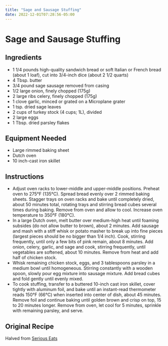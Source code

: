```yaml
---
title: "Sage and Sausage Stuffing"
date: 2022-12-01T07:28:56-05:00
---
```


# Sage and Sausage Stuffing

## Ingredients

- 1 1/4 pounds high-quality sandwich bread or soft Italian or French bread (about 1 loaf), cut into 3/4-inch dice (about 2 1/2 quarts)
- 4 Tbsp. butter
- 3/4 pound sage sausage removed from casing
- 1/2 large onion, finely chopped (175g)
- 2 large ribs celery, finely chopped (175g)
- 1 clove garlic, minced or grated on a Microplane grater
- 1 tsp. dried sage leaves
- 2 cups of turkey stock (4 cups; 1L), divided
- 2 large eggs
- 1 Tbsp. dried parsley flakes

## Equipment Needed

- Large rimmed baking sheet
- Dutch oven
- 10 inch-cast iron skillet

## Instructions

- Adjust oven racks to lower-middle and upper-middle positions. Preheat oven to 275°F (135°C). Spread bread evenly over 2 rimmed baking sheets. Stagger trays on oven racks and bake until completely dried, about 50 minutes total, rotating trays and stirring bread cubes several times during baking. Remove from oven and allow to cool. Increase oven temperature to 350°F (180°C).
- In a large Dutch oven, melt butter over medium-high heat until foaming subsides (do not allow butter to brown), about 2 minutes. Add sausage and mash with a stiff whisk or potato masher to break up into fine pieces (largest pieces should be no bigger than 1/4 inch). Cook, stirring frequently, until only a few bits of pink remain, about 8 minutes. Add onion, celery, garlic, and sage and cook, stirring frequently, until vegetables are softened, about 10 minutes. Remove from heat and add half of chicken stock.
- Whisk remaining chicken stock, eggs, and 3 tablespoons parsley in a medium bowl until homogeneous. Stirring constantly with a wooden spoon, slowly pour egg mixture into sausage mixture. Add bread cubes and fold gently until evenly mixed.
- To cook stuffing, transfer to a buttered 10-inch cast iron skillet, cover tightly with aluminum foil, and bake until an instant-read thermometer reads 150°F (66°C) when inserted into center of dish, about 45 minutes. Remove foil and continue baking until golden brown and crisp on top, 15 to 20 minutes longer. Remove from oven, let cool for 5 minutes, sprinkle with remaining parsley, and serve.

## Original Recipe

Halved from [Serious Eats](https://www.seriouseats.com/classic-sage-and-sausage-stuffing-or-dressing-recipe)